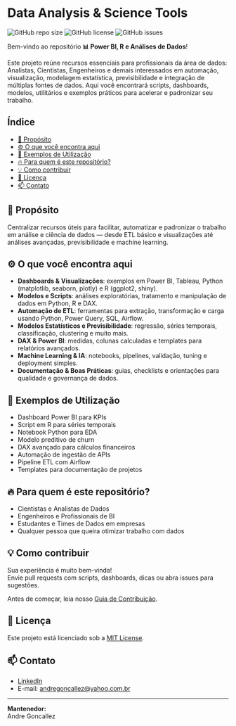 # Data Analysis & Science Tools

![GitHub repo size](https://img.shields.io/github/repo-size/andreGoncallez/data-analysis-tools)
![GitHub license](https://img.shields.io/github/license/andreGoncallez/data-analysis-tools)
![GitHub issues](https://img.shields.io/github/issues/andreGoncallez/data-analysis-tools)

Bem-vindo ao repositório **📊 Power BI, R e Análises de Dados**!

Este projeto reúne recursos essenciais para profissionais da área de dados: Analistas, Cientistas, Engenheiros e demais interessados em automação, visualização, modelagem estatística, previsibilidade e integração de múltiplas fontes de dados. Aqui você encontrará scripts, dashboards, modelos, utilitários e exemplos práticos para acelerar e padronizar seu trabalho.

## Índice

- [🚀 Propósito](#-propósito)  
- [⚙️ O que você encontra aqui](#-o-que-você-encontra-aqui)  
- [🧰 Exemplos de Utilização](#-exemplos-de-utilização)  
- [🔥 Para quem é este repositório?](#-para-quem-é-este-repositório)  
- [💡 Como contribuir](#-como-contribuir)  
- [📝 Licença](#-licença)  
- [📫 Contato](#-contato)

## 🚀 Propósito

Centralizar recursos úteis para facilitar, automatizar e padronizar o trabalho em análise e ciência de dados — desde ETL básico e visualizações até análises avançadas, previsibilidade e machine learning.

## ⚙️ O que você encontra aqui

- **Dashboards & Visualizações**: exemplos em Power BI, Tableau, Python (matplotlib, seaborn, plotly) e R (ggplot2, shiny).  
- **Modelos e Scripts**: análises exploratórias, tratamento e manipulação de dados em Python, R e DAX.  
- **Automação de ETL**: ferramentas para extração, transformação e carga usando Python, Power Query, SQL, Airflow.  
- **Modelos Estatísticos e Previsibilidade**: regressão, séries temporais, classificação, clustering e muito mais.  
- **DAX & Power BI**: medidas, colunas calculadas e templates para relatórios avançados.  
- **Machine Learning & IA**: notebooks, pipelines, validação, tuning e deployment simples.  
- **Documentação & Boas Práticas**: guias, checklists e orientações para qualidade e governança de dados.

## 🧰 Exemplos de Utilização

- Dashboard Power BI para KPIs  
- Script em R para séries temporais  
- Notebook Python para EDA  
- Modelo preditivo de churn  
- DAX avançado para cálculos financeiros  
- Automação de ingestão de APIs  
- Pipeline ETL com Airflow  
- Templates para documentação de projetos

## 🔥 Para quem é este repositório?

- Cientistas e Analistas de Dados  
- Engenheiros e Profissionais de BI  
- Estudantes e Times de Dados em empresas  
- Qualquer pessoa que queira otimizar trabalho com dados

## 💡 Como contribuir

Sua experiência é muito bem-vinda!  
Envie pull requests com scripts, dashboards, dicas ou abra issues para sugestões.

Antes de começar, leia nosso [Guia de Contribuição](CONTRIBUTING.md).

## 📝 Licença

Este projeto está licenciado sob a [MIT License](LICENSE).

## 📫 Contato

- [LinkedIn](https://www.linkedin.com/in/andregoncallez)  
- E-mail: andregoncallez@yahoo.com.br 

---

**Mantenedor:**  
Andre Goncallez
